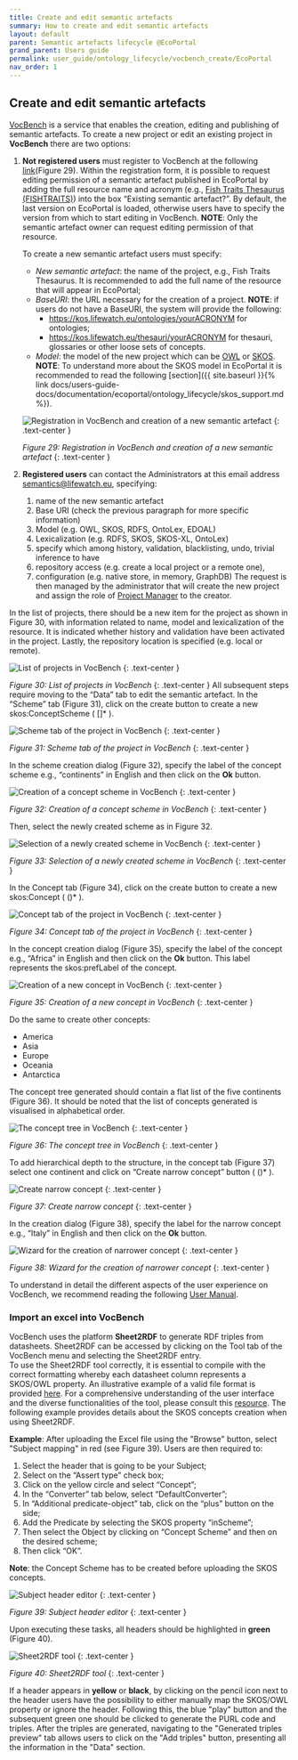 ```yaml
---
title: Create and edit semantic artefacts
summary: How to create and edit semantic artefacts
layout: default
parent: Semantic artefacts lifecycle @EcoPortal
grand_parent: Users guide
permalink: user_guide/ontology_lifecycle/vocbench_create/EcoPortal
nav_order: 1
---
```

## Create and edit semantic artefacts

[VocBench](https://vocbench.lifewatchitaly.eu/vocbench3/) is a service that enables the creation, editing and publishing of semantic artefacts. 
To create a new project or edit an existing project in **VocBench** there are two options:
1. **Not registered users** must register to VocBench at the following [link](https://vocbench.lifewatchitaly.eu/vocbench3/)(Figure 29).
   Within the registration form, it is possible to request editing permission of a semantic artefact published in EcoPortal by adding the full resource name and acronym (e.g., [Fish Traits Thesaurus (FISHTRAITS)](http://ecoportal.lifewatchitaly.eu/ontologies/FISHTRAITS)) into the box “Existing semantic artefact?”. By default, the last version on EcoPortal is loaded, otherwise users have to specify the version from which to start editing in VocBench. **NOTE**: Only the semantic artefact owner can request editing permission of that resource. 

   To create a new semantic artefact users must specify:
    - *New semantic artefact*: the name of the project, e.g., Fish Traits Thesaurus. It is recommended to add the full name of the resource that will appear in EcoPortal;
    - *BaseURI*: the URL necessary for the creation of a project. **NOTE**: if users do not have a BaseURI, the system will provide the following: 
        - https://kos.lifewatch.eu/ontologies/yourACRONYM for ontologies;
        - https://kos.lifewatch.eu/thesauri/yourACRONYM for thesauri, glossaries or other loose sets of concepts.
    - *Model*: the model of the new project which can be [OWL](https://www.w3.org/TR/owl-features/) or [SKOS](https://www.w3.org/TR/skos-reference/). **NOTE**: To understand more about the SKOS model in EcoPortal it is recommended to read the following [section]({{ site.baseurl }}{% link docs/users-guide-docs/documentation/ecoportal/ontology_lifecycle/skos_support.md %}). 

   ![Registration in VocBench and creation of a new semantic artefact]({{site.figures_link}}/{{page.portal}}/Figure29.png)
   {: .text-center }
   
   _Figure 29: Registration in VocBench and creation of a new semantic artefact_
   {: .text-center }

2. **Registered users** can contact the Administrators at this email address semantics@lifewatch.eu, specifying: 
   1. name of the new semantic artefact
   2. Base URI (check the previous paragraph for more specific information)
   3. Model (e.g. OWL, SKOS, RDFS, OntoLex, EDOAL)
   4. Lexicalization (e.g. RDFS, SKOS, SKOS-XL, OntoLex)
   5. specify which among history, validation, blacklisting, undo, trivial inference to have
   6. repository access (e.g. create a local project or a remote one), 
   7. configuration (e.g. native store, in memory, GraphDB)
The request is then managed by the administrator that will create the new project and assign the role of [Project Manager](http://vocbench.uniroma2.it/doc/user/roles_adm.jsf) to the creator. 

In the list of projects, there should be a new item for the project as shown in Figure 30, with information related to name, model and lexicalization of the resource. It is indicated whether history and validation have been activated  in the project. Lastly, the repository location is specified (e.g. local or remote).

![List of projects in VocBench]({{site.figures_link}}/{{page.portal}}/Figure30.png)
{: .text-center }

_Figure 30:  List of projects in VocBench_
{: .text-center }
All subsequent steps require moving to the “Data” tab to edit the semantic artefact. In the “Scheme” tab (Figure 31), click on the create button to create a new skos:ConceptScheme ( []* ).

![Scheme tab of the project in VocBench]({{site.figures_link}}/{{page.portal}}/Figure31.png)
{: .text-center }

_Figure 31: Scheme tab of the project in VocBench_
{: .text-center }

In the scheme creation dialog (Figure 32), specify the label of the concept scheme e.g., “continents” in English and then click on the **Ok** button.

![Creation of a concept scheme in VocBench]({{site.figures_link}}/{{page.portal}}/Figure32.png)
{: .text-center }

_Figure 32: Creation of a concept scheme in VocBench_
{: .text-center }

Then, select the newly created scheme as in Figure 32.

![Selection of a newly created scheme in VocBench]({{site.figures_link}}/{{page.portal}}/Figure33.png)
{: .text-center }

_Figure 33: Selection of a newly created scheme in VocBench_
{: .text-center }

In the Concept tab (Figure 34), click on the create button to create a new skos:Concept ( ()* ).

![Concept tab of the project in VocBench]({{site.figures_link}}/{{page.portal}}/Figure34.png)
{: .text-center }

_Figure 34: Concept tab of the project in VocBench_
{: .text-center }

In the concept creation dialog (Figure 35), specify the label of the concept e.g., “Africa” in English and then click on the **Ok** button. This label represents the skos:prefLabel of the concept.

![Creation of a new concept in VocBench]({{site.figures_link}}/{{page.portal}}/Figure35.png)
{: .text-center }

_Figure 35: Creation of a new concept in VocBench_
{: .text-center }

Do the same to create other concepts:
- America
- Asia
- Europe
- Oceania
- Antarctica
  
The concept tree generated should contain a flat list of the five continents (Figure 36). It should be noted that the list of concepts generated is visualised in alphabetical order.

![The concept tree in VocBench]({{site.figures_link}}/{{page.portal}}/Figure36.png)
{: .text-center }

_Figure 36: The concept tree in VocBench_
{: .text-center }

To add hierarchical depth to the structure, in the concept tab (Figure 37) select one continent and click on “Create narrow concept” button ( ()* ).

![Create narrow concept]({{site.figures_link}}/{{page.portal}}/Figure37.png)
{: .text-center }

_Figure 37: Create narrow concept_
{: .text-center }

In the creation dialog (Figure 38), specify the label for the narrow concept e.g., “Italy” in English and then click on the **Ok** button.

![Wizard for the creation of narrower concept]({{site.figures_link}}/{{page.portal}}/Figure38.png)
{: .text-center }

_Figure 38: Wizard for the creation of narrower concept_
{: .text-center }

To understand in detail the different aspects of the user experience on VocBench, we recommend reading the following [User Manual](https://vocbench.uniroma2.it/doc/user/).

### Import an excel into VocBench
VocBench uses the platform **Sheet2RDF** to generate RDF triples from datasheets. Sheet2RDF can be accessed by clicking on the Tool tab of the VocBench menu and selecting the Sheet2RDF entry.  
To use the Sheet2RDF tool correctly, it is essential to compile with the correct formatting whereby each datasheet column represents a SKOS/OWL property. An illustrative example of a valid file format is provided [here](https://docs.google.com/spreadsheets/d/1PHw0AaiEdk9EoKBBBCNeLCczuHxbHf5B/edit?usp=sharing&ouid=112643334527918409138&rtpof=true&sd=true). For a comprehensive understanding of the user interface and the diverse functionalities of the tool, please consult this [resource](https://art.uniroma2.it/sheet2rdf/documentation/vb_tool/). The following example provides details about the SKOS concepts creation when using  Sheet2RDF.

**Example**:
After uploading the Excel file using the "Browse" button, select "Subject mapping" in red (see Figure 39). Users are then required to:
1. Select the header that is going to be your Subject;
2. Select on the “Assert type” check box;
3. Click on the yellow circle and select “Concept”;
4. In the “Converter” tab below, select “DefaultConverter”;
5. In “Additional predicate-object” tab, click on the “plus” button on the side;
6. Add the Predicate by selecting the SKOS property “inScheme”;
7. Then select the Object by clicking on “Concept Scheme” and then on the desired scheme;
8. Then click “OK”.

**Note**: the Concept Scheme has to be created before uploading the SKOS concepts.

![Subject header editor]({{site.figures_link}}/{{page.portal}}/Figure39.png)
{: .text-center }

_Figure 39: Subject header editor_
{: .text-center }

Upon executing these tasks, all headers should be highlighted in **green** (Figure 40).

![Sheet2RDF tool]({{site.figures_link}}/{{page.portal}}/Figure40.png)
{: .text-center }

_Figure 40: Sheet2RDF tool_
{: .text-center }

If a header appears in **yellow** or **black**, by clicking on the pencil icon next to the header users have the possibility to either manually map the SKOS/OWL property or ignore the header. Following this, the blue "play" button and the subsequent green one should be clicked to generate the PURL code and triples. After the triples are generated, navigating to the "Generated triples preview" tab allows users to click on the "Add triples" button, presenting all the information in the "Data" section.